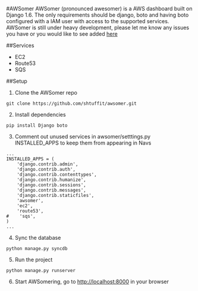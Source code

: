 #AWSomer
AWSomer (pronounced awesomer) is a AWS dashboard built on Django 1.6. The only requirements should be django, boto and having boto configured with a IAM user with access to the supported services. AWSomer is still under heavy development, please let me know any issues you have or you would like to see added [here](https://github.com/shtuffit/awsomer/issues) 

##Services
* EC2
* Route53
* SQS

##Setup
1. Clone the AWSomer repo
```
git clone https://github.com/shtuffit/awsomer.git
```

2. Install dependencies
```
pip install Django boto
```

3. Comment out unused services in awsomer/setttings.py INSTALLED_APPS to keep them from appearing in Navs
```
...
INSTALLED_APPS = (
    'django.contrib.admin',
    'django.contrib.auth',
    'django.contrib.contenttypes',
    'django.contrib.humanize',
    'django.contrib.sessions',
    'django.contrib.messages',
    'django.contrib.staticfiles',
    'awsomer',
    'ec2',
    'route53',
#    'sqs',
)
...
```

4. Sync the database 
```
python manage.py syncdb
```

5. Run the project
```
python manage.py runserver
```

6. Start AWSomering, go to [http://localhost:8000](http://localhost:8000) in your browser


